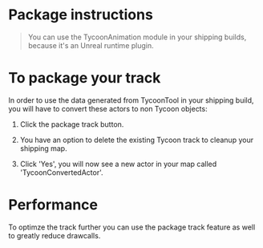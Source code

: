 
# Package instructions

> You can use the TycoonAnimation module in your shipping builds, because it's an Unreal runtime plugin.


# To package your track

In order to use the data generated from TycoonTool in your shipping build, you will have to convert these actors to non Tycoon objects:

1. Click the package track button.

2. You have an option to delete the existing Tycoon track to cleanup your shipping map.

3. Click 'Yes', you will now see a new actor in your map called 'TycoonConvertedActor'.


# Performance

To optimze the track further you can use the package track feature as well to greatly reduce drawcalls.

